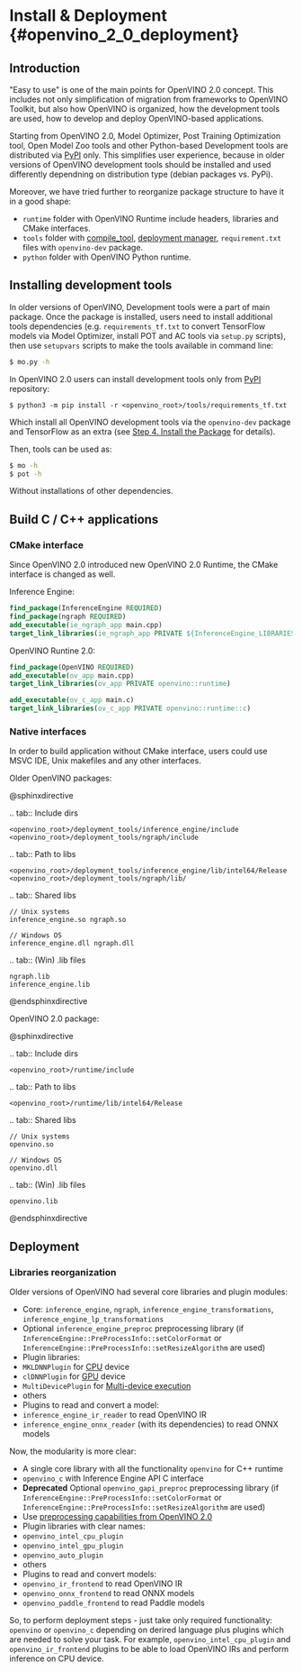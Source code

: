 # Install & Deployment {#openvino_2_0_deployment}

## Introduction

"Easy to use" is one of the main points for OpenVINO 2.0 concept. This includes not only simplification of migration from frameworks to OpenVINO Toolkit, but also how OpenVINO is organized, how the development tools are used, how to develop and deploy OpenVINO-based applications.

Starting from OpenVINO 2.0, Model Optimizer, Post Training Optimization tool, Open Model Zoo tools and other Python-based Development tools are distributed via [PyPI](https://pypi.org/project/openvino-dev/) only. This simplifies user experience, because in older versions of OpenVINO development tools should be installed and used differently dependning on distribution type (debian packages vs. PyPi).

Moreover, we have tried further to reorganize package structure to have it in a good shape:

- `runtime` folder with OpenVINO Runtime include headers, libraries and CMake interfaces.
- `tools` folder with [compile_tool](../../../tools/compile_tool/README.md), [deployment manager](../../install_guides/deployment-manager-tool.md), `requirement.txt` files with `openvino-dev` package.
- `python` folder with OpenVINO Python runtime.

## Installing development tools

In older versions of OpenVINO, Development tools were a part of main package. Once the package is installed, users need to install additional tools dependencies (e.g. `requirements_tf.txt` to convert TensorFlow models via Model Optimizer, install POT and AC tools via `setup.py` scripts), then use `setupvars` scripts to make the tools available in command line:

```sh
$ mo.py -h
```

In OpenVINO 2.0 users can install development tools only from [PyPI](https://pypi.org/project/openvino-dev/) repository:

```
$ python3 -m pip install -r <openvino_root>/tools/requirements_tf.txt 
```

Which install all OpenVINO development tools via the `openvino-dev` package and TensorFlow as an extra (see [Step 4. Install the Package](https://pypi.org/project/openvino-dev/) for details).

Then, tools can be used as:

```sh
$ mo -h
$ pot -h
```

Without installations of other dependencies.

## Build C / C++ applications

### CMake interface

Since OpenVINO 2.0 introduced new OpenVINO 2.0 Runtime, the CMake interface is changed as well.

Inference Engine:

```cmake
find_package(InferenceEngine REQUIRED)
find_package(ngraph REQUIRED)
add_executable(ie_ngraph_app main.cpp)
target_link_libraries(ie_ngraph_app PRIVATE ${InferenceEngine_LIBRARIES} ${NGRAPH_LIBRARIES})
```

OpenVINO Runtine 2.0:

```cmake
find_package(OpenVINO REQUIRED)
add_executable(ov_app main.cpp)
target_link_libraries(ov_app PRIVATE openvino::runtime)

add_executable(ov_c_app main.c)
target_link_libraries(ov_c_app PRIVATE openvino::runtime::c)
```

### Native interfaces

In order to build application without CMake interface, users could use MSVC IDE, Unix makefiles and any other interfaces.

Older OpenVINO packages:

@sphinxdirective

.. tab:: Include dirs

    <openvino_root>/deployment_tools/inference_engine/include
    <openvino_root>/deployment_tools/ngraph/include

.. tab:: Path to libs

    <openvino_root>/deployment_tools/inference_engine/lib/intel64/Release
    <openvino_root>/deployment_tools/ngraph/lib/

.. tab:: Shared libs

    // Unix systems
    inference_engine.so ngraph.so

    // Windows OS
    inference_engine.dll ngraph.dll

.. tab:: (Win) .lib files

    ngraph.lib
    inference_engine.lib

@endsphinxdirective

OpenVINO 2.0 package:

@sphinxdirective

.. tab:: Include dirs

    <openvino_root>/runtime/include

.. tab:: Path to libs

    <openvino_root>/runtime/lib/intel64/Release

.. tab:: Shared libs

    // Unix systems
    openvino.so

    // Windows OS
    openvino.dll

.. tab:: (Win) .lib files

    openvino.lib

@endsphinxdirective

## Deployment

### Libraries reorganization

Older versions of OpenVINO had several core libraries and plugin modules:
- Core: `inference_engine`, `ngraph`, `inference_engine_transformations`, `inference_engine_lp_transformations`
- Optional `inference_engine_preproc` preprocessing library (if `InferenceEngine::PreProcessInfo::setColorFormat` or `InferenceEngine::PreProcessInfo::setResizeAlgorithm` are used)
- Plugin libraries:
 - `MKLDNNPlugin` for [CPU](../supported_plugins/CPU.md) device
 - `clDNNPlugin` for [GPU](../supported_plugins/GPU.md) device
 - `MultiDevicePlugin` for [Multi-device execution](../multi_device.md)
 - others
- Plugins to read and convert a model:
 - `inference_engine_ir_reader` to read OpenVINO IR
 - `inference_engine_onnx_reader` (with its dependencies) to read ONNX models

Now, the modularity is more clear:
- A single core library with all the functionality `openvino` for C++ runtime
- `openvino_c` with Inference Engine API C interface
- **Deprecated** Optional `openvino_gapi_preproc` preprocessing library (if `InferenceEngine::PreProcessInfo::setColorFormat` or `InferenceEngine::PreProcessInfo::setResizeAlgorithm` are used)
 - Use [preprocessing capabilities from OpenVINO 2.0](../preprocessing_overview.md)
- Plugin libraries with clear names:
 - `openvino_intel_cpu_plugin`
 - `openvino_intel_gpu_plugin`
 - `openvino_auto_plugin`
 - others
- Plugins to read and convert models:
 - `openvino_ir_frontend` to read OpenVINO IR
 - `openvino_onnx_frontend` to read ONNX models
 - `openvino_paddle_frontend` to read Paddle models

So, to perform deployment steps - just take only required functionality: `openvino` or `openvino_c` depending on derired language plus plugins which are needed to solve your task. For example, `openvino_intel_cpu_plugin` and `openvino_ir_frontend` plugins to be able to load OpenVINO IRs and perform inference on CPU device.
